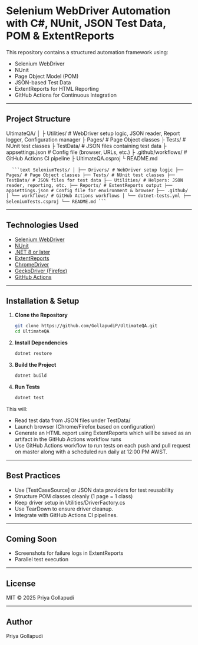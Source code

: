 # Selenium WebDriver Automation with C#, NUnit, JSON Test Data, POM & ExtentReports

This repository contains a structured automation framework using:

- Selenium WebDriver  
- NUnit  
- Page Object Model (POM)  
- JSON-based Test Data  
- ExtentReports for HTML Reporting  
- GitHub Actions for Continuous Integration

---

## Project Structure

UltimateQA/
│
├ Utilities/ # WebDriver setup logic, JSON reader, Report logger, Configuration manager
├ Pages/ # Page Object classes
├ Tests/ # NUnit test classes
├ TestData/ # JSON files containing test data
├ appsettings.json # Config file (browser, URLs, etc.)
├ .github/workflows/ # GitHub Actions CI pipeline
├ UltimateQA.csproj
└ README.md


<pre lang="md"> <code> ```text SeleniumTests/ │ ├── Drivers/ # WebDriver setup logic ├── Pages/ # Page Object classes ├── Tests/ # NUnit test classes ├── TestData/ # JSON files for test data ├── Utilities/ # Helpers: JSON reader, reporting, etc. ├── Reports/ # ExtentReports output ├── appsettings.json # Config file for environment & browser ├── .github/ │ └── workflows/ # GitHub Actions workflows │ └── dotnet-tests.yml ├── SeleniumTests.csproj └── README.md ``` </code> </pre>

---

## Technologies Used

- [Selenium WebDriver](https://www.selenium.dev/)
- [NUnit](https://nunit.org/)
- [.NET 8 or later](https://dotnet.microsoft.com/)
- [ExtentReports](https://extentreports.com/)
- [ChromeDriver](https://sites.google.com/a/chromium.org/chromedriver/)
- [GeckoDriver (Firefox)](https://github.com/mozilla/geckodriver/releases)
- [GitHub Actions](https://github.com/features/actions)
  
---

## Installation & Setup

1. **Clone the Repository**
   ```bash
   git clone https://github.com/GollapudiP/UltimateQA.git
   cd UltimateQA
   
2. **Install Dependencies**
   ```bash
   dotnet restore

3. **Build the Project**
   ```bash
   dotnet build

4. **Run Tests**
   ```bash
   dotnet test

This will:

- Read test data from JSON files under TestData/
- Launch browser (Chrome/Firefox based on configuration)
- Generate an HTML report using ExtentReports which will be saved as an artifact in the GitHub Actions workflow runs
- Use GitHub Actions workflow to run tests on each push and pull request on master along with a scheduled run daily at 12:00 PM AWST.
  
---

## Best Practices

- Use [TestCaseSource] or JSON data providers for test reusability
- Structure POM classes cleanly (1 page = 1 class)
- Keep driver setup in Utilities/DriverFactory.cs
- Use TearDown to ensure driver cleanup.
- Integrate with GitHub Actions CI pipelines.

---

## Coming Soon

- Screenshots for failure logs in ExtentReports
- Parallel test execution

---

## License

MIT © 2025 Priya Gollapudi

---

## Author

Priya Gollapudi
